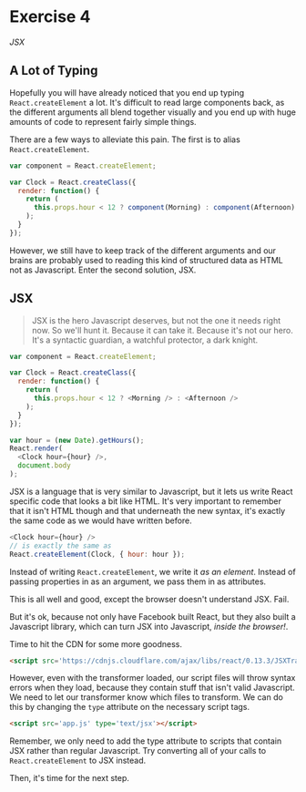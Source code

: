 # Exercise 4
_JSX_

## A Lot of Typing
Hopefully you will have already noticed that you end up typing `React.createElement` a lot. It's difficult to read large components back, as the different arguments all blend together visually and you end up with huge amounts of code to represent fairly simple things.

There are a few ways to alleviate this pain. The first is to alias `React.createElement`.

```js
var component = React.createElement;

var Clock = React.createClass({
  render: function() {
    return (
      this.props.hour < 12 ? component(Morning) : component(Afternoon) 
    );
  }
});
```

However, we still have to keep track of the different arguments and our brains are probably used to reading this kind of structured data as HTML not as Javascript. Enter the second solution, JSX.

## JSX

> JSX is the hero Javascript deserves, but not the one it needs right now. So we'll hunt it. Because it can take it. Because it's not our hero. It's a syntactic guardian, a watchful protector, a dark knight.

```js
var component = React.createElement;

var Clock = React.createClass({
  render: function() {
    return (
      this.props.hour < 12 ? <Morning /> : <Afternoon /> 
    );
  }
});

var hour = (new Date).getHours();
React.render(
  <Clock hour={hour} />,
  document.body
);
```

JSX is a language that is very similar to Javascript, but it lets us write React specific code that looks a bit like HTML. It's very important to remember that it isn't HTML though and that underneath the new syntax, it's exactly the same code as we would have written before.

```js
<Clock hour={hour} />
// is exactly the same as
React.createElement(Clock, { hour: hour });
```

Instead of writing `React.createElement`, we write it _as an element_. Instead of passing properties in as an argument, we pass them in as attributes.

This is all well and good, except the browser doesn't understand JSX. Fail.

But it's ok, because not only have Facebook built React, but they also built a Javascript library, which can turn JSX into Javascript, _inside the browser!_.

Time to hit the CDN for some more goodness.

```html
<script src='https://cdnjs.cloudflare.com/ajax/libs/react/0.13.3/JSXTransformer.js'></script>
```

However, even with the transformer loaded, our script files will throw syntax errors when they load, because they contain stuff that isn't valid Javascript. We need to let our transformer know which files to transform. We can do this by changing the `type` attribute on the necessary script tags.

```html
<script src='app.js' type='text/jsx'></script>
```

Remember, we only need to add the type attribute to scripts that contain JSX rather than regular Javascript. Try converting all of your calls to `React.createElement` to JSX instead.

Then, it's time for the next step.


